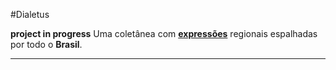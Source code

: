 #Dialetus

**__project in progress__**
Uma coletânea com [**__expressões__**](http://www.dicio.com.br/dialeto/) regionais espalhadas por todo o **__Brasil__**.
___
